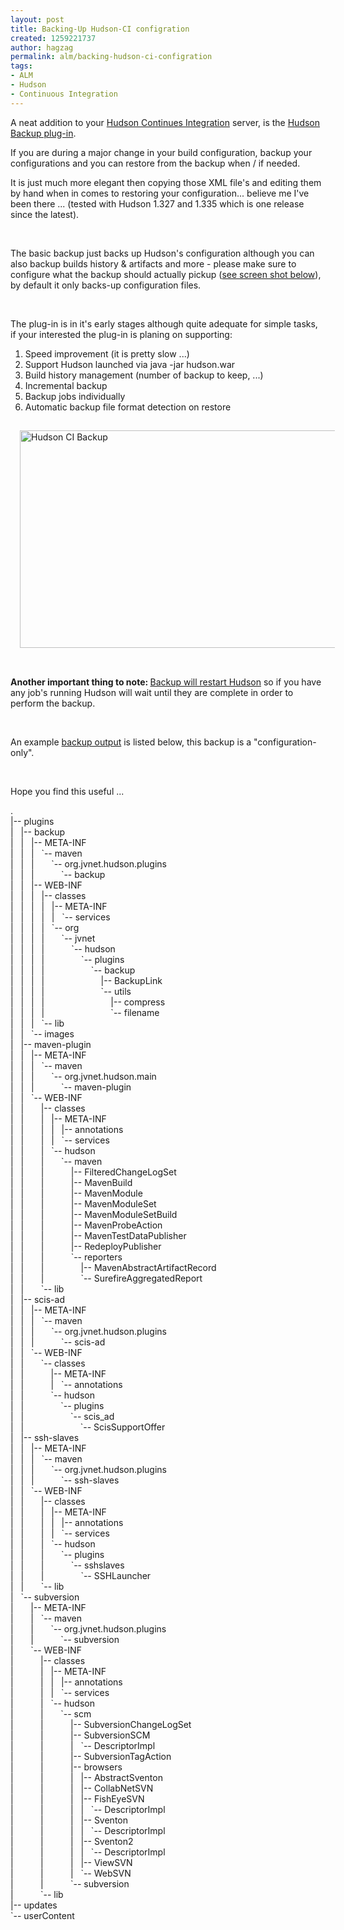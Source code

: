 ```yaml
---
layout: post
title: Backing-Up Hudson-CI configration
created: 1259221737
author: hagzag
permalink: alm/backing-hudson-ci-configration
tags:
- ALM
- Hudson
- Continuous Integration
---
```

<p>A neat addition to your <a href="http://wiki.hudson-ci.org/display/HUDSON/Meet+Hudson">Hudson Continues Integration</a> server, is the <a href="http://wiki.hudson-ci.org/display/HUDSON/Backup+Plugin">Hudson Backup plug-in</a>.</p>
<p>If you are during a major change in your build configuration, backup your configurations and you can restore from the backup when / if needed.</p>
<p>It is just much more elegant then copying those XML file's and editing them by hand when in comes to restoring your configuration... believe me I've been there ... (tested with Hudson 1.327 and 1.335 which is one release since the latest).</p>
<!--break-->
<p>&nbsp;</p>
<p>The basic backup just backs up Hudson's configuration although you can also backup builds history &amp; artifacts and more - please make sure to configure what the backup should actually pickup (<a href="#ScrrenShot">see screen shot below</a>), by default it only backs-up configuration files.</p>
<p>&nbsp;</p>
<p>The plug-in is in it's early stages although quite adequate for simple tasks, if your interested the plug-in is planing on supporting:<del><br />
</del></p>
<ol>
    <li>Speed improvement (it is pretty slow ...)</li>
    <li>Support Hudson launched via java -jar hudson.war</li>
    <li>Build history management (number of backup to keep, ...)</li>
    <li>Incremental backup</li>
    <li>Backup jobs individually</li>
    <li>Automatic backup file format detection on restore</li>
</ol>
<p><a name="ScrrenShot"><img align="left" width="600" vspace="15" hspace="15" height="348" alt="Hudson CI Backup" src="/files/upload/29/HudsonCI-BackupConfig.png" /></a></p>
<p>&nbsp;</p>
<p><strong>Another important thing to note: </strong><u>Backup will restart Hudson</u> so if you have any job's running Hudson will wait until they are complete in order to perform the backup.</p>
<p>&nbsp;</p>
<p>An example <a href="#backupoutput">backup output</a> is listed below, this backup is a &quot;configuration-only&quot;.</p>
<p>&nbsp;</p>
<p>Hope you find this useful ...</p>
<p><a name="backupoutput">.</a><br />
|-- plugins<br />
|&nbsp;&nbsp; |-- backup<br />
|&nbsp;&nbsp; |&nbsp;&nbsp; |-- META-INF<br />
|&nbsp;&nbsp; |&nbsp;&nbsp; |&nbsp;&nbsp; `-- maven<br />
|&nbsp;&nbsp; |&nbsp;&nbsp; |&nbsp;&nbsp;&nbsp;&nbsp;&nbsp;&nbsp; `-- org.jvnet.hudson.plugins<br />
|&nbsp;&nbsp; |&nbsp;&nbsp; |&nbsp;&nbsp;&nbsp;&nbsp;&nbsp;&nbsp;&nbsp;&nbsp;&nbsp;&nbsp; `-- backup<br />
|&nbsp;&nbsp; |&nbsp;&nbsp; |-- WEB-INF<br />
|&nbsp;&nbsp; |&nbsp;&nbsp; |&nbsp;&nbsp; |-- classes<br />
|&nbsp;&nbsp; |&nbsp;&nbsp; |&nbsp;&nbsp; |&nbsp;&nbsp; |-- META-INF<br />
|&nbsp;&nbsp; |&nbsp;&nbsp; |&nbsp;&nbsp; |&nbsp;&nbsp; |&nbsp;&nbsp; `-- services<br />
|&nbsp;&nbsp; |&nbsp;&nbsp; |&nbsp;&nbsp; |&nbsp;&nbsp; `-- org<br />
|&nbsp;&nbsp; |&nbsp;&nbsp; |&nbsp;&nbsp; |&nbsp;&nbsp;&nbsp;&nbsp;&nbsp;&nbsp; `-- jvnet<br />
|&nbsp;&nbsp; |&nbsp;&nbsp; |&nbsp;&nbsp; |&nbsp;&nbsp;&nbsp;&nbsp;&nbsp;&nbsp;&nbsp;&nbsp;&nbsp;&nbsp; `-- hudson<br />
|&nbsp;&nbsp; |&nbsp;&nbsp; |&nbsp;&nbsp; |&nbsp;&nbsp;&nbsp;&nbsp;&nbsp;&nbsp;&nbsp;&nbsp;&nbsp;&nbsp;&nbsp;&nbsp;&nbsp;&nbsp; `-- plugins<br />
|&nbsp;&nbsp; |&nbsp;&nbsp; |&nbsp;&nbsp; |&nbsp;&nbsp;&nbsp;&nbsp;&nbsp;&nbsp;&nbsp;&nbsp;&nbsp;&nbsp;&nbsp;&nbsp;&nbsp;&nbsp;&nbsp;&nbsp;&nbsp;&nbsp; `-- backup<br />
|&nbsp;&nbsp; |&nbsp;&nbsp; |&nbsp;&nbsp; |&nbsp;&nbsp;&nbsp;&nbsp;&nbsp;&nbsp;&nbsp;&nbsp;&nbsp;&nbsp;&nbsp;&nbsp;&nbsp;&nbsp;&nbsp;&nbsp;&nbsp;&nbsp;&nbsp;&nbsp;&nbsp;&nbsp; |-- BackupLink<br />
|&nbsp;&nbsp; |&nbsp;&nbsp; |&nbsp;&nbsp; |&nbsp;&nbsp;&nbsp;&nbsp;&nbsp;&nbsp;&nbsp;&nbsp;&nbsp;&nbsp;&nbsp;&nbsp;&nbsp;&nbsp;&nbsp;&nbsp;&nbsp;&nbsp;&nbsp;&nbsp;&nbsp;&nbsp; `-- utils<br />
|&nbsp;&nbsp; |&nbsp;&nbsp; |&nbsp;&nbsp; |&nbsp;&nbsp;&nbsp;&nbsp;&nbsp;&nbsp;&nbsp;&nbsp;&nbsp;&nbsp;&nbsp;&nbsp;&nbsp;&nbsp;&nbsp;&nbsp;&nbsp;&nbsp;&nbsp;&nbsp;&nbsp;&nbsp;&nbsp;&nbsp;&nbsp;&nbsp; |-- compress<br />
|&nbsp;&nbsp; |&nbsp;&nbsp; |&nbsp;&nbsp; |&nbsp;&nbsp;&nbsp;&nbsp;&nbsp;&nbsp;&nbsp;&nbsp;&nbsp;&nbsp;&nbsp;&nbsp;&nbsp;&nbsp;&nbsp;&nbsp;&nbsp;&nbsp;&nbsp;&nbsp;&nbsp;&nbsp;&nbsp;&nbsp;&nbsp;&nbsp; `-- filename<br />
|&nbsp;&nbsp; |&nbsp;&nbsp; |&nbsp;&nbsp; `-- lib<br />
|&nbsp;&nbsp; |&nbsp;&nbsp; `-- images<br />
|&nbsp;&nbsp; |-- maven-plugin<br />
|&nbsp;&nbsp; |&nbsp;&nbsp; |-- META-INF<br />
|&nbsp;&nbsp; |&nbsp;&nbsp; |&nbsp;&nbsp; `-- maven<br />
|&nbsp;&nbsp; |&nbsp;&nbsp; |&nbsp;&nbsp;&nbsp;&nbsp;&nbsp;&nbsp; `-- org.jvnet.hudson.main<br />
|&nbsp;&nbsp; |&nbsp;&nbsp; |&nbsp;&nbsp;&nbsp;&nbsp;&nbsp;&nbsp;&nbsp;&nbsp;&nbsp;&nbsp; `-- maven-plugin<br />
|&nbsp;&nbsp; |&nbsp;&nbsp; `-- WEB-INF<br />
|&nbsp;&nbsp; |&nbsp;&nbsp;&nbsp;&nbsp;&nbsp;&nbsp; |-- classes<br />
|&nbsp;&nbsp; |&nbsp;&nbsp;&nbsp;&nbsp;&nbsp;&nbsp; |&nbsp;&nbsp; |-- META-INF<br />
|&nbsp;&nbsp; |&nbsp;&nbsp;&nbsp;&nbsp;&nbsp;&nbsp; |&nbsp;&nbsp; |&nbsp;&nbsp; |-- annotations<br />
|&nbsp;&nbsp; |&nbsp;&nbsp;&nbsp;&nbsp;&nbsp;&nbsp; |&nbsp;&nbsp; |&nbsp;&nbsp; `-- services<br />
|&nbsp;&nbsp; |&nbsp;&nbsp;&nbsp;&nbsp;&nbsp;&nbsp; |&nbsp;&nbsp; `-- hudson<br />
|&nbsp;&nbsp; |&nbsp;&nbsp;&nbsp;&nbsp;&nbsp;&nbsp; |&nbsp;&nbsp;&nbsp;&nbsp;&nbsp;&nbsp; `-- maven<br />
|&nbsp;&nbsp; |&nbsp;&nbsp;&nbsp;&nbsp;&nbsp;&nbsp; |&nbsp;&nbsp;&nbsp;&nbsp;&nbsp;&nbsp;&nbsp;&nbsp;&nbsp;&nbsp; |-- FilteredChangeLogSet<br />
|&nbsp;&nbsp; |&nbsp;&nbsp;&nbsp;&nbsp;&nbsp;&nbsp; |&nbsp;&nbsp;&nbsp;&nbsp;&nbsp;&nbsp;&nbsp;&nbsp;&nbsp;&nbsp; |-- MavenBuild<br />
|&nbsp;&nbsp; |&nbsp;&nbsp;&nbsp;&nbsp;&nbsp;&nbsp; |&nbsp;&nbsp;&nbsp;&nbsp;&nbsp;&nbsp;&nbsp;&nbsp;&nbsp;&nbsp; |-- MavenModule<br />
|&nbsp;&nbsp; |&nbsp;&nbsp;&nbsp;&nbsp;&nbsp;&nbsp; |&nbsp;&nbsp;&nbsp;&nbsp;&nbsp;&nbsp;&nbsp;&nbsp;&nbsp;&nbsp; |-- MavenModuleSet<br />
|&nbsp;&nbsp; |&nbsp;&nbsp;&nbsp;&nbsp;&nbsp;&nbsp; |&nbsp;&nbsp;&nbsp;&nbsp;&nbsp;&nbsp;&nbsp;&nbsp;&nbsp;&nbsp; |-- MavenModuleSetBuild<br />
|&nbsp;&nbsp; |&nbsp;&nbsp;&nbsp;&nbsp;&nbsp;&nbsp; |&nbsp;&nbsp;&nbsp;&nbsp;&nbsp;&nbsp;&nbsp;&nbsp;&nbsp;&nbsp; |-- MavenProbeAction<br />
|&nbsp;&nbsp; |&nbsp;&nbsp;&nbsp;&nbsp;&nbsp;&nbsp; |&nbsp;&nbsp;&nbsp;&nbsp;&nbsp;&nbsp;&nbsp;&nbsp;&nbsp;&nbsp; |-- MavenTestDataPublisher<br />
|&nbsp;&nbsp; |&nbsp;&nbsp;&nbsp;&nbsp;&nbsp;&nbsp; |&nbsp;&nbsp;&nbsp;&nbsp;&nbsp;&nbsp;&nbsp;&nbsp;&nbsp;&nbsp; |-- RedeployPublisher<br />
|&nbsp;&nbsp; |&nbsp;&nbsp;&nbsp;&nbsp;&nbsp;&nbsp; |&nbsp;&nbsp;&nbsp;&nbsp;&nbsp;&nbsp;&nbsp;&nbsp;&nbsp;&nbsp; `-- reporters<br />
|&nbsp;&nbsp; |&nbsp;&nbsp;&nbsp;&nbsp;&nbsp;&nbsp; |&nbsp;&nbsp;&nbsp;&nbsp;&nbsp;&nbsp;&nbsp;&nbsp;&nbsp;&nbsp;&nbsp;&nbsp;&nbsp;&nbsp; |-- MavenAbstractArtifactRecord<br />
|&nbsp;&nbsp; |&nbsp;&nbsp;&nbsp;&nbsp;&nbsp;&nbsp; |&nbsp;&nbsp;&nbsp;&nbsp;&nbsp;&nbsp;&nbsp;&nbsp;&nbsp;&nbsp;&nbsp;&nbsp;&nbsp;&nbsp; `-- SurefireAggregatedReport<br />
|&nbsp;&nbsp; |&nbsp;&nbsp;&nbsp;&nbsp;&nbsp;&nbsp; `-- lib<br />
|&nbsp;&nbsp; |-- scis-ad<br />
|&nbsp;&nbsp; |&nbsp;&nbsp; |-- META-INF<br />
|&nbsp;&nbsp; |&nbsp;&nbsp; |&nbsp;&nbsp; `-- maven<br />
|&nbsp;&nbsp; |&nbsp;&nbsp; |&nbsp;&nbsp;&nbsp;&nbsp;&nbsp;&nbsp; `-- org.jvnet.hudson.plugins<br />
|&nbsp;&nbsp; |&nbsp;&nbsp; |&nbsp;&nbsp;&nbsp;&nbsp;&nbsp;&nbsp;&nbsp;&nbsp;&nbsp;&nbsp; `-- scis-ad<br />
|&nbsp;&nbsp; |&nbsp;&nbsp; `-- WEB-INF<br />
|&nbsp;&nbsp; |&nbsp;&nbsp;&nbsp;&nbsp;&nbsp;&nbsp; `-- classes<br />
|&nbsp;&nbsp; |&nbsp;&nbsp;&nbsp;&nbsp;&nbsp;&nbsp;&nbsp;&nbsp;&nbsp;&nbsp; |-- META-INF<br />
|&nbsp;&nbsp; |&nbsp;&nbsp;&nbsp;&nbsp;&nbsp;&nbsp;&nbsp;&nbsp;&nbsp;&nbsp; |&nbsp;&nbsp; `-- annotations<br />
|&nbsp;&nbsp; |&nbsp;&nbsp;&nbsp;&nbsp;&nbsp;&nbsp;&nbsp;&nbsp;&nbsp;&nbsp; `-- hudson<br />
|&nbsp;&nbsp; |&nbsp;&nbsp;&nbsp;&nbsp;&nbsp;&nbsp;&nbsp;&nbsp;&nbsp;&nbsp;&nbsp;&nbsp;&nbsp;&nbsp; `-- plugins<br />
|&nbsp;&nbsp; |&nbsp;&nbsp;&nbsp;&nbsp;&nbsp;&nbsp;&nbsp;&nbsp;&nbsp;&nbsp;&nbsp;&nbsp;&nbsp;&nbsp;&nbsp;&nbsp;&nbsp;&nbsp; `-- scis_ad<br />
|&nbsp;&nbsp; |&nbsp;&nbsp;&nbsp;&nbsp;&nbsp;&nbsp;&nbsp;&nbsp;&nbsp;&nbsp;&nbsp;&nbsp;&nbsp;&nbsp;&nbsp;&nbsp;&nbsp;&nbsp;&nbsp;&nbsp;&nbsp;&nbsp; `-- ScisSupportOffer<br />
|&nbsp;&nbsp; |-- ssh-slaves<br />
|&nbsp;&nbsp; |&nbsp;&nbsp; |-- META-INF<br />
|&nbsp;&nbsp; |&nbsp;&nbsp; |&nbsp;&nbsp; `-- maven<br />
|&nbsp;&nbsp; |&nbsp;&nbsp; |&nbsp;&nbsp;&nbsp;&nbsp;&nbsp;&nbsp; `-- org.jvnet.hudson.plugins<br />
|&nbsp;&nbsp; |&nbsp;&nbsp; |&nbsp;&nbsp;&nbsp;&nbsp;&nbsp;&nbsp;&nbsp;&nbsp;&nbsp;&nbsp; `-- ssh-slaves<br />
|&nbsp;&nbsp; |&nbsp;&nbsp; `-- WEB-INF<br />
|&nbsp;&nbsp; |&nbsp;&nbsp;&nbsp;&nbsp;&nbsp;&nbsp; |-- classes<br />
|&nbsp;&nbsp; |&nbsp;&nbsp;&nbsp;&nbsp;&nbsp;&nbsp; |&nbsp;&nbsp; |-- META-INF<br />
|&nbsp;&nbsp; |&nbsp;&nbsp;&nbsp;&nbsp;&nbsp;&nbsp; |&nbsp;&nbsp; |&nbsp;&nbsp; |-- annotations<br />
|&nbsp;&nbsp; |&nbsp;&nbsp;&nbsp;&nbsp;&nbsp;&nbsp; |&nbsp;&nbsp; |&nbsp;&nbsp; `-- services<br />
|&nbsp;&nbsp; |&nbsp;&nbsp;&nbsp;&nbsp;&nbsp;&nbsp; |&nbsp;&nbsp; `-- hudson<br />
|&nbsp;&nbsp; |&nbsp;&nbsp;&nbsp;&nbsp;&nbsp;&nbsp; |&nbsp;&nbsp;&nbsp;&nbsp;&nbsp;&nbsp; `-- plugins<br />
|&nbsp;&nbsp; |&nbsp;&nbsp;&nbsp;&nbsp;&nbsp;&nbsp; |&nbsp;&nbsp;&nbsp;&nbsp;&nbsp;&nbsp;&nbsp;&nbsp;&nbsp;&nbsp; `-- sshslaves<br />
|&nbsp;&nbsp; |&nbsp;&nbsp;&nbsp;&nbsp;&nbsp;&nbsp; |&nbsp;&nbsp;&nbsp;&nbsp;&nbsp;&nbsp;&nbsp;&nbsp;&nbsp;&nbsp;&nbsp;&nbsp;&nbsp;&nbsp; `-- SSHLauncher<br />
|&nbsp;&nbsp; |&nbsp;&nbsp;&nbsp;&nbsp;&nbsp;&nbsp; `-- lib<br />
|&nbsp;&nbsp; `-- subversion<br />
|&nbsp;&nbsp;&nbsp;&nbsp;&nbsp;&nbsp; |-- META-INF<br />
|&nbsp;&nbsp;&nbsp;&nbsp;&nbsp;&nbsp; |&nbsp;&nbsp; `-- maven<br />
|&nbsp;&nbsp;&nbsp;&nbsp;&nbsp;&nbsp; |&nbsp;&nbsp;&nbsp;&nbsp;&nbsp;&nbsp; `-- org.jvnet.hudson.plugins<br />
|&nbsp;&nbsp;&nbsp;&nbsp;&nbsp;&nbsp; |&nbsp;&nbsp;&nbsp;&nbsp;&nbsp;&nbsp;&nbsp;&nbsp;&nbsp;&nbsp; `-- subversion<br />
|&nbsp;&nbsp;&nbsp;&nbsp;&nbsp;&nbsp; `-- WEB-INF<br />
|&nbsp;&nbsp;&nbsp;&nbsp;&nbsp;&nbsp;&nbsp;&nbsp;&nbsp;&nbsp; |-- classes<br />
|&nbsp;&nbsp;&nbsp;&nbsp;&nbsp;&nbsp;&nbsp;&nbsp;&nbsp;&nbsp; |&nbsp;&nbsp; |-- META-INF<br />
|&nbsp;&nbsp;&nbsp;&nbsp;&nbsp;&nbsp;&nbsp;&nbsp;&nbsp;&nbsp; |&nbsp;&nbsp; |&nbsp;&nbsp; |-- annotations<br />
|&nbsp;&nbsp;&nbsp;&nbsp;&nbsp;&nbsp;&nbsp;&nbsp;&nbsp;&nbsp; |&nbsp;&nbsp; |&nbsp;&nbsp; `-- services<br />
|&nbsp;&nbsp;&nbsp;&nbsp;&nbsp;&nbsp;&nbsp;&nbsp;&nbsp;&nbsp; |&nbsp;&nbsp; `-- hudson<br />
|&nbsp;&nbsp;&nbsp;&nbsp;&nbsp;&nbsp;&nbsp;&nbsp;&nbsp;&nbsp; |&nbsp;&nbsp;&nbsp;&nbsp;&nbsp;&nbsp; `-- scm<br />
|&nbsp;&nbsp;&nbsp;&nbsp;&nbsp;&nbsp;&nbsp;&nbsp;&nbsp;&nbsp; |&nbsp;&nbsp;&nbsp;&nbsp;&nbsp;&nbsp;&nbsp;&nbsp;&nbsp;&nbsp; |-- SubversionChangeLogSet<br />
|&nbsp;&nbsp;&nbsp;&nbsp;&nbsp;&nbsp;&nbsp;&nbsp;&nbsp;&nbsp; |&nbsp;&nbsp;&nbsp;&nbsp;&nbsp;&nbsp;&nbsp;&nbsp;&nbsp;&nbsp; |-- SubversionSCM<br />
|&nbsp;&nbsp;&nbsp;&nbsp;&nbsp;&nbsp;&nbsp;&nbsp;&nbsp;&nbsp; |&nbsp;&nbsp;&nbsp;&nbsp;&nbsp;&nbsp;&nbsp;&nbsp;&nbsp;&nbsp; |&nbsp;&nbsp; `-- DescriptorImpl<br />
|&nbsp;&nbsp;&nbsp;&nbsp;&nbsp;&nbsp;&nbsp;&nbsp;&nbsp;&nbsp; |&nbsp;&nbsp;&nbsp;&nbsp;&nbsp;&nbsp;&nbsp;&nbsp;&nbsp;&nbsp; |-- SubversionTagAction<br />
|&nbsp;&nbsp;&nbsp;&nbsp;&nbsp;&nbsp;&nbsp;&nbsp;&nbsp;&nbsp; |&nbsp;&nbsp;&nbsp;&nbsp;&nbsp;&nbsp;&nbsp;&nbsp;&nbsp;&nbsp; |-- browsers<br />
|&nbsp;&nbsp;&nbsp;&nbsp;&nbsp;&nbsp;&nbsp;&nbsp;&nbsp;&nbsp; |&nbsp;&nbsp;&nbsp;&nbsp;&nbsp;&nbsp;&nbsp;&nbsp;&nbsp;&nbsp; |&nbsp;&nbsp; |-- AbstractSventon<br />
|&nbsp;&nbsp;&nbsp;&nbsp;&nbsp;&nbsp;&nbsp;&nbsp;&nbsp;&nbsp; |&nbsp;&nbsp;&nbsp;&nbsp;&nbsp;&nbsp;&nbsp;&nbsp;&nbsp;&nbsp; |&nbsp;&nbsp; |-- CollabNetSVN<br />
|&nbsp;&nbsp;&nbsp;&nbsp;&nbsp;&nbsp;&nbsp;&nbsp;&nbsp;&nbsp; |&nbsp;&nbsp;&nbsp;&nbsp;&nbsp;&nbsp;&nbsp;&nbsp;&nbsp;&nbsp; |&nbsp;&nbsp; |-- FishEyeSVN<br />
|&nbsp;&nbsp;&nbsp;&nbsp;&nbsp;&nbsp;&nbsp;&nbsp;&nbsp;&nbsp; |&nbsp;&nbsp;&nbsp;&nbsp;&nbsp;&nbsp;&nbsp;&nbsp;&nbsp;&nbsp; |&nbsp;&nbsp; |&nbsp;&nbsp; `-- DescriptorImpl<br />
|&nbsp;&nbsp;&nbsp;&nbsp;&nbsp;&nbsp;&nbsp;&nbsp;&nbsp;&nbsp; |&nbsp;&nbsp;&nbsp;&nbsp;&nbsp;&nbsp;&nbsp;&nbsp;&nbsp;&nbsp; |&nbsp;&nbsp; |-- Sventon<br />
|&nbsp;&nbsp;&nbsp;&nbsp;&nbsp;&nbsp;&nbsp;&nbsp;&nbsp;&nbsp; |&nbsp;&nbsp;&nbsp;&nbsp;&nbsp;&nbsp;&nbsp;&nbsp;&nbsp;&nbsp; |&nbsp;&nbsp; |&nbsp;&nbsp; `-- DescriptorImpl<br />
|&nbsp;&nbsp;&nbsp;&nbsp;&nbsp;&nbsp;&nbsp;&nbsp;&nbsp;&nbsp; |&nbsp;&nbsp;&nbsp;&nbsp;&nbsp;&nbsp;&nbsp;&nbsp;&nbsp;&nbsp; |&nbsp;&nbsp; |-- Sventon2<br />
|&nbsp;&nbsp;&nbsp;&nbsp;&nbsp;&nbsp;&nbsp;&nbsp;&nbsp;&nbsp; |&nbsp;&nbsp;&nbsp;&nbsp;&nbsp;&nbsp;&nbsp;&nbsp;&nbsp;&nbsp; |&nbsp;&nbsp; |&nbsp;&nbsp; `-- DescriptorImpl<br />
|&nbsp;&nbsp;&nbsp;&nbsp;&nbsp;&nbsp;&nbsp;&nbsp;&nbsp;&nbsp; |&nbsp;&nbsp;&nbsp;&nbsp;&nbsp;&nbsp;&nbsp;&nbsp;&nbsp;&nbsp; |&nbsp;&nbsp; |-- ViewSVN<br />
|&nbsp;&nbsp;&nbsp;&nbsp;&nbsp;&nbsp;&nbsp;&nbsp;&nbsp;&nbsp; |&nbsp;&nbsp;&nbsp;&nbsp;&nbsp;&nbsp;&nbsp;&nbsp;&nbsp;&nbsp; |&nbsp;&nbsp; `-- WebSVN<br />
|&nbsp;&nbsp;&nbsp;&nbsp;&nbsp;&nbsp;&nbsp;&nbsp;&nbsp;&nbsp; |&nbsp;&nbsp;&nbsp;&nbsp;&nbsp;&nbsp;&nbsp;&nbsp;&nbsp;&nbsp; `-- subversion<br />
|&nbsp;&nbsp;&nbsp;&nbsp;&nbsp;&nbsp;&nbsp;&nbsp;&nbsp;&nbsp; `-- lib<br />
|-- updates<br />
`-- userContent<br />
&nbsp;</p>
